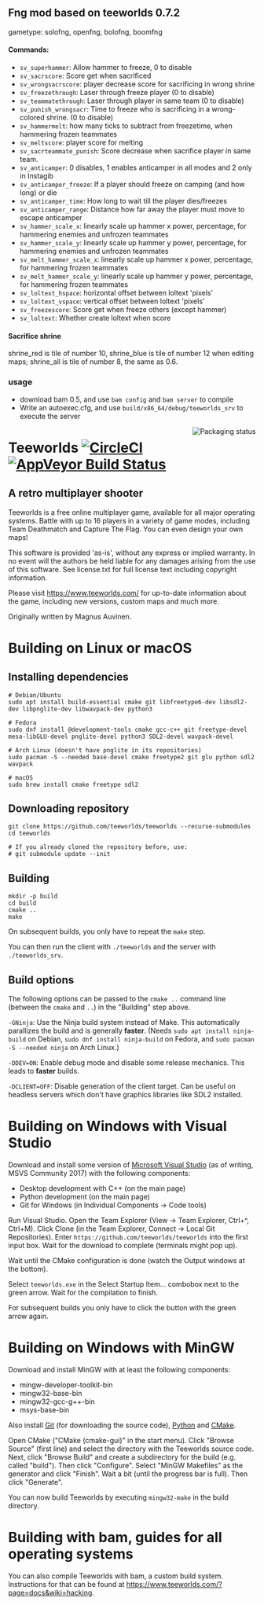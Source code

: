 ## Fng mod based on teeworlds 0.7.2

gametype: solofng, openfng, bolofng, boomfng

#### Commands:
- `sv_superhammer`: Allow hammer to freeze, 0 to disable
- `sv_sacrscore`: Score get when sacrificed
- `sv_wrongsacrscore`: player decrease score for sacrificing in wrong shrine
- `sv_freezethrough`: Laser through freeze player (0 to disable)
- `sv_teammatethrough`: Laser through player in same team (0 to disable)
- `sv_punish_wrongsacr`: Time to freeze who is sacrificing in a wrong-colored shrine. (0 to disable)
- `sv_hammermelt`: how many ticks to subtract from freezetime, when hammering frozen teammates
- `sv_meltscore`: player score for melting
- `sv_sacrteammate_punish`: Score decrease when sacrifice player in same team.
- `sv_anticamper`: 0 disables, 1 enables anticamper in all modes and 2 only in Instagib
- `sv_anticamper_freeze`: If a player should freeze on camping (and how long) or die
- `sv_anticamper_time`: How long to wait till the player dies/freezes
- `sv_anticamper_range`: Distance how far away the player must move to escape anticamper
- `sv_hammer_scale_x`: linearly scale up hammer x power, percentage, for hammering enemies and unfrozen teammates
- `sv_hammer_scale_y`: linearly scale up hammer y power, percentage, for hammering enemies and unfrozen teammates
- `sv_melt_hammer_scale_x`: linearly scale up hammer x power, percentage, for hammering frozen teammates
- `sv_melt_hammer_scale_y`: linearly scale up hammer y power, percentage, for hammering frozen teammates
- `sv_loltext_hspace`: horizontal offset between loltext 'pixels'
- `sv_loltext_vspace`: vertical offset between loltext 'pixels'
- `sv_freezescore`: Score get when freeze others (except hammer)
- `sv_loltext`: Whether create loltext when score

#### Sacrifice shrine

shrine_red is tile of number 10, shrine_blue is tile of number 12 when editing maps; shrine_all is tile of number 8, the same as 0.6.

### usage
- download bam 0.5, and use `bam config` and `bam server` to compile
- Write an autoexec.cfg, and use `build/x86_64/debug/teeworlds_srv` to execute the server

<a href="https://repology.org/metapackage/teeworlds/versions">
    <img src="https://repology.org/badge/vertical-allrepos/teeworlds.svg" alt="Packaging status" align="right">
</a>

Teeworlds [![CircleCI](https://circleci.com/gh/teeworlds/teeworlds.svg?style=svg)](https://circleci.com/gh/teeworlds/teeworlds) [![AppVeyor Build Status](https://ci.appveyor.com/api/projects/status/github/teeworlds/teeworlds?branch=master&svg=true)](https://ci.appveyor.com/project/heinrich5991/teeworlds)
=========

A retro multiplayer shooter
---------------------------

Teeworlds is a free online multiplayer game, available for all major
operating systems. Battle with up to 16 players in a variety of game
modes, including Team Deathmatch and Capture The Flag. You can even
design your own maps!

This software is provided 'as-is', without any express or implied
warranty. In no event will the authors be held liable for any damages
arising from the use of this software. See license.txt for full license
text including copyright information.

Please visit https://www.teeworlds.com/ for up-to-date information about
the game, including new versions, custom maps and much more.

Originally written by Magnus Auvinen.


Building on Linux or macOS
==========================

Installing dependencies
-----------------------

    # Debian/Ubuntu
    sudo apt install build-essential cmake git libfreetype6-dev libsdl2-dev libpnglite-dev libwavpack-dev python3

    # Fedora
    sudo dnf install @development-tools cmake gcc-c++ git freetype-devel mesa-libGLU-devel pnglite-devel python3 SDL2-devel wavpack-devel

    # Arch Linux (doesn't have pnglite in its repositories)
    sudo pacman -S --needed base-devel cmake freetype2 git glu python sdl2 wavpack

    # macOS
    sudo brew install cmake freetype sdl2


Downloading repository
----------------------

    git clone https://github.com/teeworlds/teeworlds --recurse-submodules
    cd teeworlds

    # If you already cloned the repository before, use:
    # git submodule update --init


Building
--------

    mkdir -p build
    cd build
    cmake ..
    make

On subsequent builds, you only have to repeat the `make` step.

You can then run the client with `./teeworlds` and the server with
`./teeworlds_srv`.


Build options
-------------

The following options can be passed to the `cmake ..` command line (between the
`cmake` and `..`) in the "Building" step above.

`-GNinja`: Use the Ninja build system instead of Make. This automatically
parallizes the build and is generally **faster**. (Needs `sudo apt install
ninja-build` on Debian, `sudo dnf install ninja-build` on Fedora, and `sudo
pacman -S --needed ninja` on Arch Linux.)

`-DDEV=ON`: Enable debug mode and disable some release mechanics. This leads to
**faster** builds.

`-DCLIENT=OFF`: Disable generation of the client target. Can be useful on
headless servers which don't have graphics libraries like SDL2 installed.


Building on Windows with Visual Studio
======================================

Download and install some version of [Microsoft Visual
Studio](https://www.visualstudio.com/) (as of writing, MSVS Community 2017)
with the following components:

* Desktop development with C++ (on the main page)
* Python development (on the main page)
* Git for Windows (in Individual Components → Code tools)

Run Visual Studio. Open the Team Explorer (View → Team Explorer, Ctrl+^,
Ctrl+M). Click Clone (in the Team Explorer, Connect → Local Git Repositories).
Enter `https://github.com/teeworlds/teeworlds` into the first input box. Wait
for the download to complete (terminals might pop up).

Wait until the CMake configuration is done (watch the Output windows at the
bottom).

Select `teeworlds.exe` in the Select Startup Item… combobox next to the green
arrow. Wait for the compilation to finish.

For subsequent builds you only have to click the button with the green arrow
again.


Building on Windows with MinGW
==============================

Download and install MinGW with at least the following components:

- mingw-developer-toolkit-bin
- mingw32-base-bin
- mingw32-gcc-g++-bin
- msys-base-bin

Also install [Git](https://git-scm.com/downloads) (for downloading the source
code), [Python](https://www.python.org/downloads/) and
[CMake](https://cmake.org/download/).

Open CMake ("CMake (cmake-gui)" in the start menu). Click "Browse Source"
(first line) and select the directory with the Teeworlds source code. Next,
click "Browse Build" and create a subdirectory for the build (e.g. called
"build"). Then click "Configure". Select "MinGW Makefiles" as the generator and
click "Finish". Wait a bit (until the progress bar is full). Then click
"Generate".

You can now build Teeworlds by executing `mingw32-make` in the build directory.


Building with bam, guides for all operating systems
===================================================

You can also compile Teeworlds with bam, a custom build system. Instructions
for that can be found at https://www.teeworlds.com/?page=docs&wiki=hacking.
